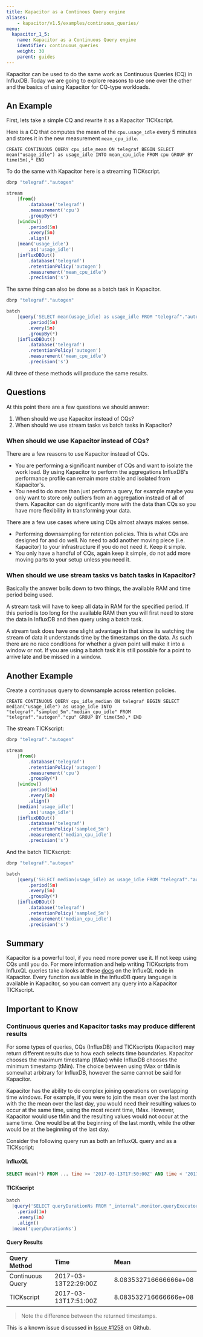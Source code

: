 ```yaml
---
title: Kapacitor as a Continous Query engine
aliases:
    - kapacitor/v1.5/examples/continuous_queries/
menu:
  kapacitor_1_5:
    name: Kapacitor as a Continuous Query engine
    identifier: continuous_queries
    weight: 30
    parent: guides
---
```


Kapacitor can be used to do the same work as Continuous Queries (CQ) in InfluxDB.
Today we are going to explore reasons to use one over the other and the basics of using Kapacitor for CQ-type workloads.

## An Example

First, lets take a simple CQ and rewrite it as a Kapacitor TICKscript.

Here is a CQ that computes the mean of the `cpu.usage_idle` every 5 minutes and stores it in the new measurement `mean_cpu_idle`.

```
CREATE CONTINUOUS QUERY cpu_idle_mean ON telegraf BEGIN SELECT mean("usage_idle") as usage_idle INTO mean_cpu_idle FROM cpu GROUP BY time(5m),* END
```

To do the same with Kapacitor here is a streaming TICKscript.

```js
dbrp "telegraf"."autogen"

stream
    |from()
        .database('telegraf')
        .measurement('cpu')
        .groupBy(*)
    |window()
        .period(5m)
        .every(5m)
        .align()
    |mean('usage_idle')
        .as('usage_idle')
    |influxDBOut()
        .database('telegraf')
        .retentionPolicy('autogen')
        .measurement('mean_cpu_idle')
        .precision('s')
```

The same thing can also be done as a batch task in Kapacitor.

```js
dbrp "telegraf"."autogen"

batch
    |query('SELECT mean(usage_idle) as usage_idle FROM "telegraf"."autogen".cpu')
        .period(5m)
        .every(5m)
        .groupBy(*)
    |influxDBOut()
        .database('telegraf')
        .retentionPolicy('autogen')
        .measurement('mean_cpu_idle')
        .precision('s')
```

All three of these methods will produce the same results.

## Questions

At this point there are a few questions we should answer:

1. When should we use Kapacitor instead of CQs?
2. When should we use stream tasks vs batch tasks in Kapacitor?

### When should we use Kapacitor instead of CQs?

There are a few reasons to use Kapacitor instead of CQs.

* You are performing a significant number of CQs and want to isolate the work load.
    By using Kapacitor to perform the aggregations InfluxDB's performance profile can remain more stable and isolated from Kapacitor's.
* You need to do more than just perform a query, for example maybe you only want to store only outliers from an aggregation instead of all of them.
    Kapacitor can do significantly more with the data than CQs so you have more flexibility in transforming your data.

There are a few use cases where using CQs almost always makes sense.

* Performing downsampling for retention policies.
    This is what CQs are designed for and do well.
    No need to add another moving piece (i.e. Kapacitor) to your infrastructure if you do not need it.
    Keep it simple.
* You only have a handful of CQs, again keep it simple, do not add more moving parts to your setup unless you need it.

### When should we use stream tasks vs batch tasks in Kapacitor?

Basically the answer boils down to two things, the available RAM and time period being used.

A stream task will have to keep all data in RAM for the specified period.
If this period is too long for the available RAM then you will first need to store the data in InfluxDB and then query using a batch task.

A stream task does have one slight advantage in that since its watching the stream of data it understands time by the timestamps on the data.
As such there are no race conditions for whether a given point will make it into a window or not.
If you are using a batch task it is still possible for a point to arrive late and be missed in a window.


## Another Example

Create a continuous query to downsample across retention policies.

```
CREATE CONTINUOUS QUERY cpu_idle_median ON telegraf BEGIN SELECT median("usage_idle") as usage_idle INTO "telegraf"."sampled_5m"."median_cpu_idle" FROM "telegraf"."autogen"."cpu" GROUP BY time(5m),* END
```

The stream TICKscript:

```js
dbrp "telegraf"."autogen"

stream
    |from()
        .database('telegraf')
        .retentionPolicy('autogen')
        .measurement('cpu')
        .groupBy(*)
    |window()
        .period(5m)
        .every(5m)
        .align()
    |median('usage_idle')
        .as('usage_idle')
    |influxDBOut()
        .database('telegraf')
        .retentionPolicy('sampled_5m')
        .measurement('median_cpu_idle')
        .precision('s')
```

And the batch TICKscript:

```js
dbrp "telegraf"."autogen"

batch
    |query('SELECT median(usage_idle) as usage_idle FROM "telegraf"."autogen"."cpu"')
        .period(5m)
        .every(5m)
        .groupBy(*)
    |influxDBOut()
        .database('telegraf')
        .retentionPolicy('sampled_5m')
        .measurement('median_cpu_idle')
        .precision('s')
```


## Summary

Kapacitor is a powerful tool, if you need more power use it.
If not keep using CQs until you do.
For more information and help writing TICKscripts from InfluxQL queries take a looks at these [docs](https://docs.influxdata.com/kapacitor/latest/nodes/influx_q_l_node/) on the InfluxQL node in Kapacitor.
Every function available in the InfluxDB query language is available in Kapacitor, so you can convert any query into a Kapacitor TICKscript.

## Important to Know

### Continuous queries and Kapacitor tasks may produce different results
For some types of queries, CQs (InfluxDB) and TICKscripts (Kapacitor) may return different results due to how each selects time boundaries. Kapacitor chooses the maximum timestamp (tMax) while InfluxDB chooses the minimum timestamp (tMin). The choice between using tMax or tMin is somewhat arbitrary for InfluxDB, however the same cannot be said for Kapacitor.

Kapacitor has the ability to do complex joining operations on overlapping time windows. For example, if you were to join the mean over the last month with the the mean over the last day, you would need their resulting values to occur at the same time, using the most recent time, tMax. However, Kapacitor would use tMin and the resulting values would not occur at the same time. One would be at the beginning of the last month, while the other would be at the beginning of the last day.

Consider the following query run as both an InfluxQL query and as a TICKscript:

#### InfluxQL

```sql
SELECT mean(*) FROM ... time >= '2017-03-13T17:50:00Z' AND time < '2017-03-13T17:51:00Z'
```

#### TICKscript

``` js
batch
  |query('SELECT queryDurationNs FROM "_internal".monitor.queryExecutor')
    .period(1m)
    .every(1m)
    .align()
  |mean('queryDurationNs')
```

#### Query Results
| Query Method     | Time                 | Mean                  |
|:------------     |:----                 |:----                  |
| Continuous Query | 2017-03-13T22:29:00Z | 8.083532716666666e+08 |
| TICKscript       | 2017-03-13T17:51:00Z | 8.083532716666666e+08 |

> Note the difference between the returned timestamps.

This is a known issue discussed in [Issue #1258](https://github.com/influxdata/kapacitor/issues/1258) on Github.
